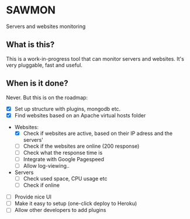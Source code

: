 # SAWMON
Servers and websites monitoring

## What is this?
This is a work-in-progress tool that can monitor servers and websites. It's very pluggable, fast and useful.

## When is it done?

Never. But this is on the roadmap:

- [X] Set up structure with plugins, mongodb etc.
- [X] Find websites based on an Apache virtual hosts folder
- Websites:
    - [X] Check if websites are active, based on their IP adress and the servers'
    - [ ] Check if the websites are online (200 response)
    - [ ] Check what the response time is
    - [ ] Integrate with Google Pagespeed
    - [ ] Allow log-viewing..
- Servers
    - [ ] Check used space, CPU usage etc
    - [ ] Check if online
- [ ] Provide nice UI
- [ ] Make it easy to setup (one-click deploy to Heroku)
- [ ] Allow other developers to add plugins